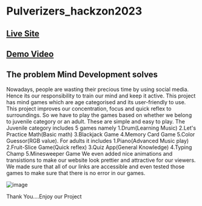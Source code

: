 # Pulverizers_hackzon2023

## [Live Site](https://punith-kk.github.io/Pulverizers_hackzon2023/Basic%20Portfolio%20Website/index.html)
## [Demo Video](https://youtu.be/geF-LGQRvQk)

## The problem Mind Development solves
Nowadays, people are wasting their precious time by using social media. Hence its our responsibility to train our mind and keep it active.
This project has mind games which are age categorised and its user-friendly to use. This project improves our concentration, focus and quick reflex to surroundings. So we have to play the games based on whether we belong to juvenile category or an adult. These are simple and easy to play.
The Juvenile category includes 5 games namely 1.Drum(Learning Music) 2.Let's Practice Math(Basic math) 3.Blackjack Game 4.Memory Card Game 5.Color Guessor(RGB value).
For adults it includes 1.Piano(Advanced Music play) 2.Fruit-Slice Game(Quick reflex) 3.Quiz App(General Knowledge) 4.Typing Champ 5.Minesweeper Game
We even added nice animations and transistions to make our website look prettier and attractive for our viewers.
We made sure that all of our links are accessible and even tested those games to make sure that there is no error in our games.

![image](https://github.com/Punith-KK/Pulverizers_hackzon2023/assets/118302022/e5b67ab1-9045-4424-b300-61ae582692a2)

Thank You....Enjoy our Project


